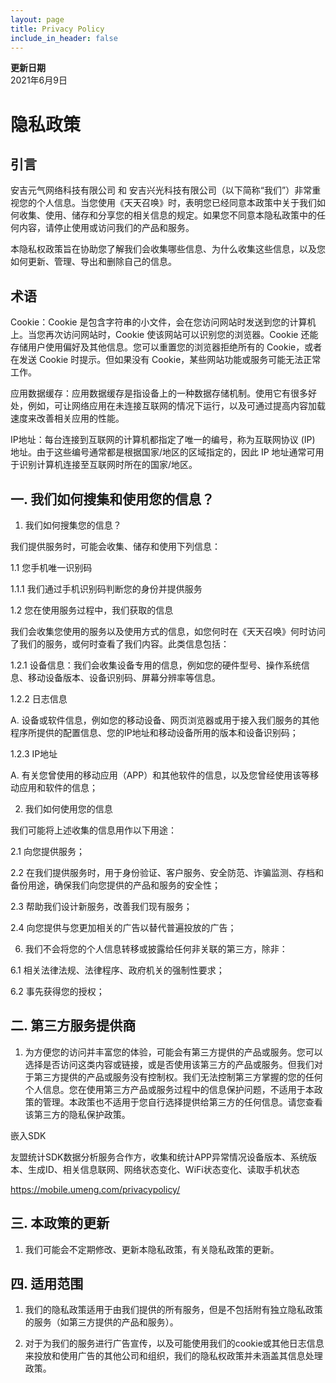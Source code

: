 ```yaml
---
layout: page
title: Privacy Policy
include_in_header: false
---
```


**更新日期**  
2021年6月9日

# 隐私政策

## 引言

安吉元气网络科技有限公司 和 安吉兴光科技有限公司（以下简称“我们”）非常重视您的个人信息。当您使用《天天召唤》时，表明您已经同意本政策中关于我们如何收集、使用、储存和分享您的相关信息的规定。如果您不同意本隐私政策中的任何内容，请停止使用或访问我们的产品和服务。

本隐私权政策旨在协助您了解我们会收集哪些信息、为什么收集这些信息，以及您如何更新、管理、导出和删除自己的信息。

## 术语

Cookie：Cookie 是包含字符串的小文件，会在您访问网站时发送到您的计算机上。当您再次访问网站时，Cookie 使该网站可以识别您的浏览器。Cookie 还能存储用户使用偏好及其他信息。您可以重置您的浏览器拒绝所有的 Cookie，或者在发送 Cookie 时提示。但如果没有 Cookie，某些网站功能或服务可能无法正常工作。

应用数据缓存：应用数据缓存是指设备上的一种数据存储机制。使用它有很多好处，例如，可让网络应用在未连接互联网的情况下运行，以及可通过提高内容加载速度来改善相关应用的性能。

IP地址：每台连接到互联网的计算机都指定了唯一的编号，称为互联网协议 (IP) 地址。由于这些编号通常都是根据国家/地区的区域指定的，因此 IP 地址通常可用于识别计算机连接至互联网时所在的国家/地区。

## 一. 我们如何搜集和使用您的信息？

1. 我们如何搜集您的信息？

我们提供服务时，可能会收集、储存和使用下列信息：

1.1 您手机唯一识别码

1.1.1 我们通过手机识别码判断您的身份并提供服务

1.2 您在使用服务过程中，我们获取的信息

我们会收集您使用的服务以及使用方式的信息，如您何时在《天天召唤》何时访问了我们的服务，或何时查看了我们内容。此类信息包括：

1.2.1 设备信息：我们会收集设备专用的信息，例如您的硬件型号、操作系统信息、移动设备版本、设备识别码、屏幕分辨率等信息。

1.2.2 日志信息

A. 设备或软件信息，例如您的移动设备、网页浏览器或用于接入我们服务的其他程序所提供的配置信息、您的IP地址和移动设备所用的版本和设备识别码；

1.2.3 IP地址

A. 有关您曾使用的移动应用（APP）和其他软件的信息，以及您曾经使用该等移动应用和软件的信息；

2. 我们如何使用您的信息

我们可能将上述收集的信息用作以下用途：

2.1 向您提供服务；

2.2 在我们提供服务时，用于身份验证、客户服务、安全防范、诈骗监测、存档和备份用途，确保我们向您提供的产品和服务的安全性；

2.3 帮助我们设计新服务，改善我们现有服务；

2.4 向您提供与您更加相关的广告以替代普遍投放的广告；

6. 我们不会将您的个人信息转移或披露给任何非关联的第三方，除非：

6.1 相关法律法规、法律程序、政府机关的强制性要求；

6.2 事先获得您的授权；

## 二. 第三方服务提供商

1. 为方便您的访问并丰富您的体验，可能会有第三方提供的产品或服务。您可以选择是否访问这类内容或链接，或是否使用该第三方的产品或服务。但我们对于第三方提供的产品或服务没有控制权。我们无法控制第三方掌握的您的任何个人信息。您在使用第三方产品或服务过程中的信息保护问题，不适用于本政策的管理。本政策也不适用于您自行选择提供给第三方的任何信息。请您查看该第三方的隐私保护政策。

嵌入SDK

友盟统计SDK数据分析服务合作方，收集和统计APP异常情况设备版本、系统版本、生成ID、相关信息联网、网络状态变化、WiFi状态变化、读取手机状态

https://mobile.umeng.com/privacypolicy/

## 三. 本政策的更新

1. 我们可能会不定期修改、更新本隐私政策，有关隐私政策的更新。

## 四. 适用范围

1. 我们的隐私政策适用于由我们提供的所有服务，但是不包括附有独立隐私政策的服务（如第三方提供的产品和服务）。

2. 对于为我们的服务进行广告宣传，以及可能使用我们的cookie或其他日志信息来投放和使用广告的其他公司和组织，我们的隐私权政策并未涵盖其信息处理政策。